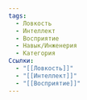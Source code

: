 ```yaml
---
tags:
  - Ловкость
  - Интеллект
  - Восприятие
  - Навык/Инженерия
  - Категория
Ссылки:
  - "[[Ловкость]]"
  - "[[Интеллект]]"
  - "[[Восприятие]]"
---
```

